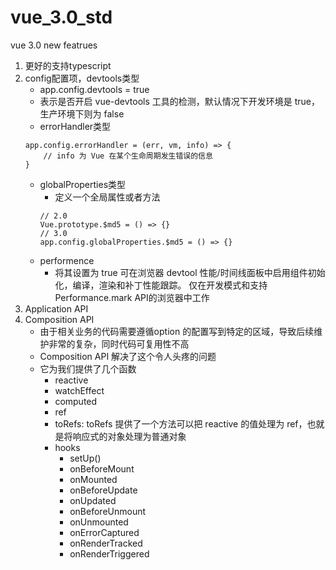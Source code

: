 # vue_3.0_std
vue 3.0 new featrues

1. 更好的支持typescript
2. config配置项，devtools类型
    - app.config.devtools = true
    - 表示是否开启 vue-devtools 工具的检测，默认情况下开发环境是 true，生产环境下则为 false
    - errorHandler类型
    ```
    app.config.errorHandler = (err, vm, info) => {
        // info 为 Vue 在某个生命周期发生错误的信息
    }
    ```
    - globalProperties类型
        - 定义一个全局属性或者方法
        ```
        // 2.0 
        Vue.prototype.$md5 = () => {}
        // 3.0
        app.config.globalProperties.$md5 = () => {}
        ```
    - performence
        - 将其设置为 true 可在浏览器 devtool 性能/时间线面板中启用组件初始化，编译，渲染和补丁性能跟踪。 仅在开发模式和支持 Performance.mark API的浏览器中工作
3. Application API
4. Composition API
    - 由于相关业务的代码需要遵循option 的配置写到特定的区域，导致后续维护非常的复杂，同时代码可复用性不高
    - Composition API 解决了这个令人头疼的问题
    - 它为我们提供了几个函数
        - reactive
        - watchEffect
        - computed
        - ref
        - toRefs: toRefs 提供了一个方法可以把 reactive 的值处理为 ref，也就是将响应式的对象处理为普通对象
        - hooks
            - setUp()
            - onBeforeMount
            - onMounted
            - onBeforeUpdate
            - onUpdated
            - onBeforeUnmount
            - onUnmounted
            - onErrorCaptured
            - onRenderTracked
            - onRenderTriggered
